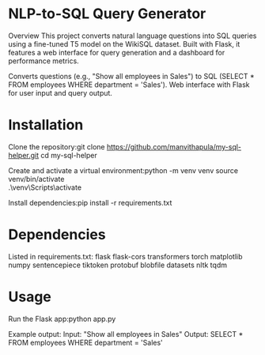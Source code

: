 # NLP-to-SQL Query Generator
Overview
This project converts natural language questions into SQL queries using a fine-tuned T5 model on the WikiSQL dataset. Built with Flask, it features a web interface for query generation and a dashboard for performance metrics. 

Converts questions (e.g., "Show all employees in Sales") to SQL (SELECT * FROM employees WHERE department = 'Sales').
Web interface with Flask for user input and query output.


# Installation

Clone the repository:git clone https://github.com/manvithapula/my-sql-helper.git
cd my-sql-helper

Create and activate a virtual environment:python -m venv venv
source venv/bin/activate  
.\venv\Scripts\activate   


Install dependencies:pip install -r requirements.txt



# Dependencies
Listed in requirements.txt:
flask
flask-cors
transformers
torch
matplotlib
numpy
sentencepiece
tiktoken
protobuf
blobfile
datasets
nltk
tqdm

# Usage

Run the Flask app:python app.py

Example output:
Input: "Show all employees in Sales"
Output: SELECT * FROM employees WHERE department = 'Sales'
